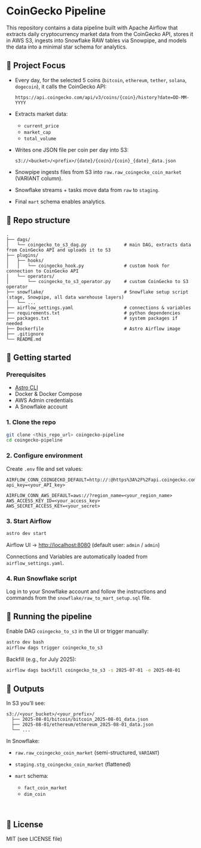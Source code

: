 # CoinGecko Pipeline

This repository contains a data pipeline built with Apache Airflow that extracts daily cryptocurrency market data from the CoinGecko API, stores it in AWS S3, ingests into Snowflake RAW tables via Snowpipe, and models the data into a minimal star schema for analytics.

## 🎯 Project Focus

* Every day, for the selected 5 coins (`bitcoin`, `ethereum`, `tether`, `solana`, `dogecoin`), it calls the CoinGecko API:

  ```
  https://api.coingecko.com/api/v3/coins/{coin}/history?date=DD-MM-YYYY
  ```

* Extracts market data:

  * `current_price`
  * `market_cap`
  * `total_volume`

* Writes one JSON file per coin per day into S3:

  ```
  s3://<bucket>/<prefix>/{date}/{coin}/{coin}_{date}_data.json
  ```

* Snowpipe ingests files from S3 into `raw.raw_coingecko_coin_market` (VARIANT column).

* Snowflake streams + tasks move data from `raw` to `staging`.

* Final `mart` schema enables analytics.

## 📂 Repo structure

```
.
├── dags/
│   └── coingecko_to_s3_dag.py              # main DAG, extracts data from CoinGecko API and uploads it to S3
├── plugins/
│   ├── hooks/
│   │   └── coingecko_hook.py               # custom hook for connection to CoinGecko API
│   └── operators/
│       └── coingecko_to_s3_operator.py     # custom CoinGecko to S3 operator
├── snowflake/                              # Snowflake setup script (stage, Snowpipe, all data warehouse layers)
│   └── ... 
├── airflow_settings.yaml                   # connections & variables
├── requirements.txt                        # python dependencies
├── packages.txt                            # system packages if needed
├── Dockerfile                              # Astro Airflow image
├── .gitignore
└── README.md
```

## 🚀 Getting started

### Prerequisites

* [Astro CLI](https://www.astronomer.io/docs/astro/cli/install-cli)
* Docker & Docker Compose
* AWS Admin credentials
* A Snowflake account

### 1. Clone the repo

```bash
git clone <this_repo_url> coingecko-pipeline
cd coingecko-pipeline
```

### 2. Configure environment

Create `.env` file and set values:

```env
AIRFLOW_CONN_COINGECKO_DEFAULT=http://:@https%3A%2F%2Fapi.coingecko.com%2Fapi%2Fv3?api_key=<your_API_key>

AIRFLOW_CONN_AWS_DEFAULT=aws://?region_name=<your_region_name>
AWS_ACCESS_KEY_ID=<your_access_key>
AWS_SECRET_ACCESS_KEY=<your_secret>
```

### 3. Start Airflow

```bash
astro dev start
```

Airflow UI → [http://localhost:8080](http://localhost:8080) (default user: `admin` / `admin`)

Connections and Variables are automatically loaded from `airflow_settings.yaml`.

### 4. Run Snowflake script

Log in to your Snowflake account and follow the instructions and commands from the `snowflake/raw_to_mart_setup.sql` file.

## 🔄 Running the pipeline

Enable DAG `coingecko_to_s3` in the UI or trigger manually:

```bash
astro dev bash
airflow dags trigger coingecko_to_s3
```

Backfill (e.g., for July 2025):

```bash
airflow dags backfill coingecko_to_s3 -s 2025-07-01 -e 2025-08-01
```

## 📝 Outputs

In S3 you’ll see:

```
s3://<your_bucket>/<your_prefix>/
  ├── 2025-08-01/bitcoin/bitcoin_2025-08-01_data.json
  ├── 2025-08-01/ethereum/ethereum_2025-08-01_data.json
  └── ...
```

In Snowflake:

* `raw.raw_coingecko_coin_market` (semi-structured, `VARIANT`)
* `staging.stg_coingecko_coin_market` (flattened)
* `mart` schema:

  * `fact_coin_market`
  * `dim_coin`

<br>

## 📄 License

MIT (see LICENSE file)
